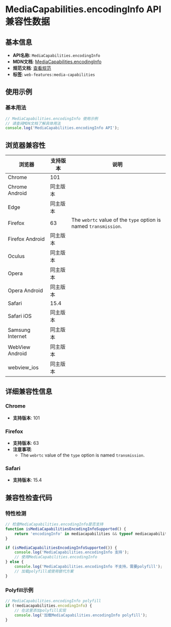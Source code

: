 # MediaCapabilities.encodingInfo API 兼容性数据

## 基本信息

- **API名称**: `MediaCapabilities.encodingInfo`
- **MDN文档**: [MediaCapabilities.encodingInfo](https://developer.mozilla.org/docs/Web/API/MediaCapabilities/encodingInfo)
- **规范文档**: [查看规范](https://w3c.github.io/media-capabilities/#dom-mediacapabilities-encodinginfo)
- **标签**: `web-features:media-capabilities`

## 使用示例

### 基本用法

```javascript
// MediaCapabilities.encodingInfo 使用示例
// 请查阅MDN文档了解具体用法
console.log('MediaCapabilities.encodingInfo API');
```

## 浏览器兼容性

| 浏览器 | 支持版本 | 说明 |
|--------|----------|------|
| Chrome | 101 |  |
| Chrome Android | 同主版本 |  |
| Edge | 同主版本 |  |
| Firefox | 63 | The `webrtc` value of the `type` option is named `transmission`. |
| Firefox Android | 同主版本 |  |
| Oculus | 同主版本 |  |
| Opera | 同主版本 |  |
| Opera Android | 同主版本 |  |
| Safari | 15.4 |  |
| Safari iOS | 同主版本 |  |
| Samsung Internet | 同主版本 |  |
| WebView Android | 同主版本 |  |
| webview_ios | 同主版本 |  |

## 详细兼容性信息

### Chrome

- **支持版本**: 101

### Firefox

- **支持版本**: 63
- **注意事项**:
  - The `webrtc` value of the `type` option is named `transmission`.

### Safari

- **支持版本**: 15.4

## 兼容性检查代码

### 特性检测

```javascript
// 检查MediaCapabilities.encodingInfo是否支持
function isMediaCapabilitiesEncodingInfoSupported() {
    return 'encodingInfo' in mediacapabilities && typeof mediacapabilities.encodingInfo === 'function';
}

if (isMediaCapabilitiesEncodingInfoSupported()) {
    console.log('MediaCapabilities.encodingInfo 支持');
    // 使用MediaCapabilities.encodingInfo
} else {
    console.log('MediaCapabilities.encodingInfo 不支持，需要polyfill');
    // 加载polyfill或使用替代方案
}
```

### Polyfill示例

```javascript
// MediaCapabilities.encodingInfo polyfill
if (!mediacapabilities.encodingInfo) {
    // 在这里添加polyfill实现
    console.log('加载MediaCapabilities.encodingInfo polyfill');
}
```

